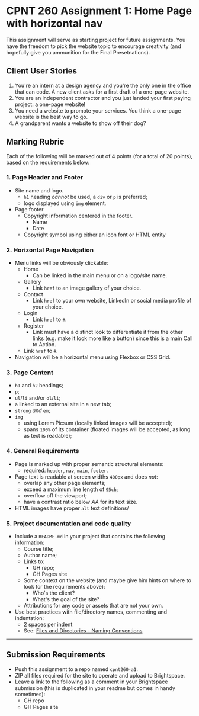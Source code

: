 # CPNT 260 Assignment 1: Home Page with horizontal nav
This assignment will serve as starting project for future assignments. You have the freedom to pick the website topic to encourage creativity (and hopefully give you ammunition for the Final Presetnations).

## Client User Stories
1. You're an intern at a design agency and you're the only one in the office that can code. A new client asks for a first draft of a one-page website.
2. You are an independent contractor and you just landed your first paying project: a one-page website!
3. You need a website to promote your services. You think a one-page website is the best way to go.
4. A grandparent wants a website to show off their dog?

## Marking Rubric
Each of the following will be marked out of 4 points (for a total of 20 points), based on the requirements below:

### 1. Page Header and Footer
- Site name and logo.
  - `h1` heading _cannot_ be used, a `div` or `p` is preferred;
  - logo displayed using `img` element.
- Page footer
  - Copyright information centered in the footer.
    - Name
    - Date
  - Copyright symbol using either an icon font or HTML entity

### 2. Horizontal Page Navigation
- Menu links will be obviously clickable:
  - Home
    - Can be linked in the main menu or on a logo/site name.
  - Gallery
    - Link `href` to an image gallery of your choice.
  - Contact
    - Link `href` to your own website, LinkedIn or social media profile of your choice. 
  - Login
    - Link `href` to `#`.
  - Register
    - Link must have a distinct look to differentiate it from the other links (e.g. make it look more like a button) since this is a main Call to Action.
  - Link `href` to `#`.
- Navigation will be a horizontal menu using Flexbox or CSS Grid.

### 3. Page Content
- `h1` and `h2` headings;
- `p`;
- `ul`/`li` and/or `ol`/`li`;
- `a` linked to an external site in a new tab;
- `strong` _and_ `em`;
- `img`
  - using Lorem Picsum (locally linked images will be accepted);
  - spans `100%` of its container (floated images will be accepted, as long as text is readable);

### 4. General Requirements
- Page is marked up with proper semantic structural elements: 
  - required: `header`, `nav`, `main`, `footer`.
- Page text is readable at screen widths `400px` and does _not_: 
  - overlap any other page elements;
  - exceed a maximum line length of `95ch`;
  - overflow off the viewport;
  - have a contrast ratio below _AA_ for its text size.
- HTML images have proper `alt` text definitions/

### 5. Project documentation and code quality
- Include a `README.md` in your project that contains the following information:
  - Course title;
  - Author name;
  - Links to:
    - GH repo;
    - GH Pages site
  - Some context on the website (and maybe give him hints on where to look for the requirements above):
    - Who's the client?
    - What's the goal of the site?
  - Attributions for any code or assets that are not your own.
- Use best practices with file/directory names, commenting and indentation:
  - 2 spaces per indent
  - See: [Files and Directories - Naming Conventions](https://sait-wbdv.github.io/winter-2021/cheatsheets/naming-conventions/)

---

## Submission Requirements
- Push this assignment to a repo named `cpnt260-a1`.
- ZIP all files required for the site to operate and upload to Brightspace. 
- Leave a link to the following as a comment in your Brightspace submission (this is duplicated in your readme but comes in handy sometimes):
  - GH repo
  - GH Pages site

